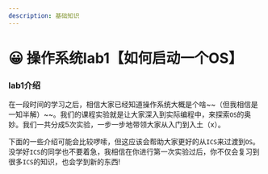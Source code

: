 ```yaml
---
description: 基础知识
---
```


# 😀 操作系统lab1【如何启动一个OS】

### lab1介绍

在一段时间的学习之后，相信大家已经知道操作系统大概是个啥\~\~（但我相信是一知半解）\~\~。我们的课程实验就是让大家深入到实际编程中，来探索`OS`的奥妙。我们一共分成5次实验，一步一步地带领大家从入门到入土（x）。

下面的一些介绍可能会比较啰嗦，但这应该会帮助大家更好的从`ICS`来过渡到`OS`。没学好`ICS`的同学也不要着急，我相信在你进行第一次实验过后，你不仅会复习到很多`ICS`的知识，也会学到新的东西!
